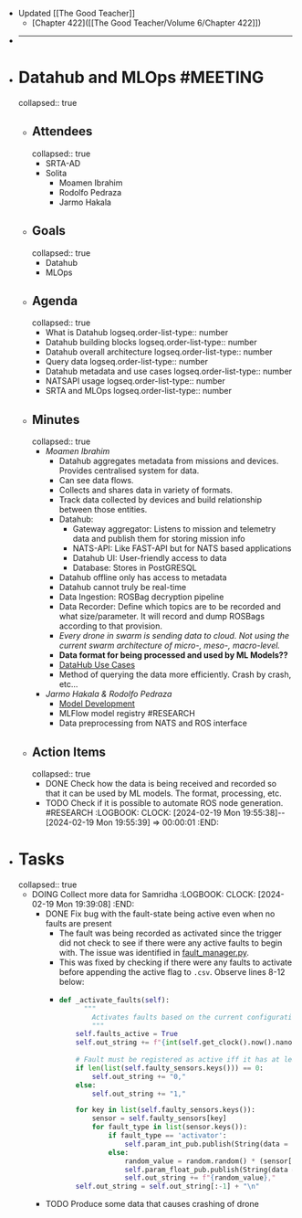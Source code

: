 - Updated [[The Good Teacher]]
	- [Chapter 422]([[The Good Teacher/Volume 6/Chapter 422]])
- ___
- # Datahub and MLOps #MEETING
  collapsed:: true
	- ## Attendees
	  collapsed:: true
		- SRTA-AD
		- Solita
			- Moamen Ibrahim
			- Rodolfo Pedraza
			- Jarmo Hakala
	- ## Goals
	  collapsed:: true
		- Datahub
		- MLOps
	- ## Agenda
	  collapsed:: true
		- What is Datahub
		  logseq.order-list-type:: number
		- Datahub building blocks
		  logseq.order-list-type:: number
		- Datahub overall architecture
		  logseq.order-list-type:: number
		- Query data
		  logseq.order-list-type:: number
		- Datahub metadata and use cases
		  logseq.order-list-type:: number
		- NATSAPI usage
		  logseq.order-list-type:: number
		- SRTA and MLOps
		  logseq.order-list-type:: number
	- ## Minutes
	  collapsed:: true
		- *Moamen Ibrahim*
			- Datahub aggregates metadata from missions and devices. Provides centralised system for data.
			- Can see data flows.
			- Collects and shares data in variety of formats.
			- Track data collected by devices and build relationship between those entities.
			- Datahub:
				- Gateway aggregator: Listens to mission and telemetry data and publish them for storing mission info
				- NATS-API: Like FAST-API but for NATS based applications
				- Datahub UI: User-friendly access to data
				- Database: Stores in PostGRESQL
			- Datahub offline only has access to metadata
			- Datahub cannot truly be real-time
			- Data Ingestion: ROSBag decryption pipeline
			- Data Recorder: Define which topics are to be recorded and what size/parameter. It will record and dump ROSBags according to that provision.
			- *Every drone in swarm is sending data to cloud. Not using the current swarm architecture of micro-, meso-, macro-level.*
			- **Data format for being processed and used by ML Models??**
			- [DataHub Use Cases](https://ssrc.atlassian.net/wiki/spaces/ML/pages/963903933/DataHub+Use+Cases)
			- Method of querying the data more efficiently. Crash by crash, etc...
		- *Jarmo Hakala & Rodolfo Pedraza*
			- [Model Development](https://github.com/tiiuae/platform-ml-rta-sample-model)
			- MLFlow model registry #RESEARCH
			- Data preprocessing from NATS and ROS interface
	- ## Action Items
	  collapsed:: true
		- DONE Check how the data is being received and recorded so that it can be used by ML models. The format, processing, etc.
		- TODO Check if it is possible to automate ROS node generation. #RESEARCH
		  :LOGBOOK:
		  CLOCK: [2024-02-19 Mon 19:55:38]--[2024-02-19 Mon 19:55:39] =>  00:00:01
		  :END:
- # Tasks
  collapsed:: true
	- DOING Collect more data for Samridha
	  :LOGBOOK:
	  CLOCK: [2024-02-19 Mon 19:39:08]
	  :END:
		- DONE Fix bug with the fault-state being active even when no faults are present
			- The fault was being recorded as activated since the trigger did not check to see if there were any active faults to begin with. The issue was identified in [fault_manager.py]([[]]).
			- This was fixed by checking if there were any faults to activate before appending the active flag to `.csv`. Observe lines 8-12 below:
			- ```python
			  def _activate_faults(self):
			        """
			          Activates faults based on the current configuration.
			          """
			      self.faults_active = True
			      self.out_string += f"{int(self.get_clock().now().nanoseconds / 1000)},"
			      
			      # Fault must be registered as active iff it has at least one active fault
			      if len(list(self.faulty_sensors.keys())) == 0:
			          self.out_string += "0,"
			      else:
			          self.out_string += "1,"
			  
			      for key in list(self.faulty_sensors.keys()):
			          sensor = self.faulty_sensors[key]
			          for fault_type in list(sensor.keys()):
			              if fault_type == 'activator':
			                  self.param_int_pub.publish(String(data = f"{sensor[fault_type]}/{1}"))
			              else:
			                  random_value = random.random() * (sensor[fault_type]['vals'][1] - sensor[fault_type]['vals'][0]) + sensor[fault_type]['vals'][0]
			                  self.param_float_pub.publish(String(data = f"{sensor[fault_type]['label']}/{random_value}"))
			                  self.out_string += f"{random_value},"
			      self.out_string = self.out_string[:-1] + "\n"
			  ```
		- TODO Produce some data that causes crashing of drone